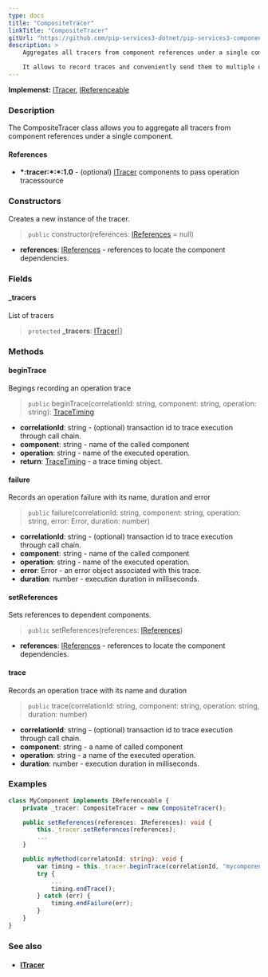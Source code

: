 ```yaml
---
type: docs
title: "CompositeTracer"
linkTitle: "CompositeTracer"
gitUrl: "https://github.com/pip-services3-dotnet/pip-services3-components-dotnet"
description: >
    Aggregates all tracers from component references under a single component.

    It allows to record traces and conveniently send them to multiple destinations. 
---
```


**Implemenst:** [ITracer](../itracer), [IReferenceable](../../../commons/refer/ireferenceable)

### Description

The CompositeTracer class allows you to aggregate all tracers from component references under a single component.

#### References

- **\*:tracer:\*:\*:1.0** - (optional) [ITracer](../itracer) components to pass operation tracessource

### Constructors
Creates a new instance of the tracer.

> `public` constructor(references: [IReferences](../../../commons/refer/ireferences) = null)

- **references**: [IReferences](../../../commons/refer/ireferences) - references to locate the component dependencies.

### Fields

<span class="hide-title-link">

#### _tracers
List of tracers
> `protected` **_tracers**: [ITracer](../itracer)[]

</span>

### Methods

#### beginTrace
Begings recording an operation trace

> `public` beginTrace(correlationId: string, component: string, operation: string): [TraceTiming](../trace_timing)

- **correlationId**: string - (optional) transaction id to trace execution through call chain.
- **component**: string - name of the called component
- **operation**: string - name of the executed operation.
- **return**: [TraceTiming](../trace_timing) - a trace timing object.


#### failure
Records an operation failure with its name, duration and error

> `public` failure(correlationId: string, component: string, operation: string, error: Error,
duration: number)

- **correlationId**: string - (optional) transaction id to trace execution through call chain.
- **component**: string - name of the called component
- **operation**: string - name of the executed operation.
- **error**: Error - an error object associated with this trace.
- **duration**: number - execution duration in milliseconds.


#### setReferences
Sets references to dependent components.

> `public` setReferences(references: [IReferences](../../../commons/refer/ireferences))

- **references**: [IReferences](../../../commons/refer/ireferences) - references to locate the component dependencies.

#### trace
Records an operation trace with its name and duration

> `public` trace(correlationId: string, component: string, operation: string, duration: number)

- **correlationId**: string - (optional) transaction id to trace execution through call chain.
- **component**: string - a name of called component
- **operation**: string - a name of the executed operation.
- **duration**: number - execution duration in milliseconds.

### Examples

```typescript
class MyComponent implements IReferenceable {
    private _tracer: CompositeTracer = new CompositeTracer();

    public setReferences(references: IReferences): void {
        this._tracer.setReferences(references);
        ...
    }

    public myMethod(correlatonId: string): void {
        var timing = this._tracer.beginTrace(correlationId, "mycomponent", "mymethod");
        try {
            ...
            timing.endTrace();
        } catch (err) {
            timing.endFailure(err);
        }
    }
}
```

### See also
- #### [ITracer](../itracer)
